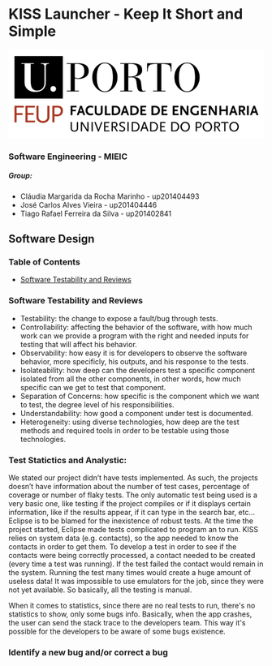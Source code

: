 # KISS Launcher - Keep It Short and Simple

![FEUP's logo](Images/feup.png)

### Software Engineering - MIEIC

##### Group:
* Cláudia Margarida da Rocha Marinho - up201404493
* José Carlos Alves Vieira - up201404446
* Tiago Rafael Ferreira da Silva - up201402841

## Software Design

### Table of Contents
* [Software Testability and Reviews](#Software-Testability-and-Reviews)

### Software Testability and Reviews
* Testability: the change to expose a fault/bug through tests.
* Controllability: affecting the behavior of the software, with how much work can we provide a program with the right and needed inputs for testing that will affect his behavior.
* Observability: how easy it is for developers to observe the software behavior, more specificly, his outputs, and his response to the tests.
* Isolateability: how deep can the developers test a specific component isolated from all the other components, in other words, how much specific can we get to test that component.
* Separation of Concerns: how specific is the component which we want to test, the degree level of his responsibilities.
* Understandability: how good a component under test is documented.
* Heterogeneity: using diverse technologies, how deep are the test methods and required tools in order to be testable using those technologies.

### Test Statictics and Analystic:
We stated our project didn’t have tests implemented. As such, the projects doesn’t have information about the number of test cases, percentage of coverage or number of flaky tests.
The only automatic test being used is a very basic one, like testing if the project compiles or if it displays certain information, like if the results appear, if it can type in the search bar, etc...
Eclipse is to be blamed for the inexistence of robust tests. At the time the project started, Eclipse made tests complicated to program an to run. KISS relies on system data (e.g. contacts), so the app needed to know the contacts in order to get them. To develop a test in order to see if the contacts were being correctly processed, a contact needed to be created (every time a test was running). If the test failed the contact would remain in the system. Running the test many times would create a huge amount of useless data! It was impossible to use emulators for the job, since they were not yet available.
So basically, all the testing is manual.

When it comes to statistics, since there are no real tests to run, there's no statistics to show, only some bugs info.
Basically, when the app crashes, the user can send the stack trace to the developers team. This way it's possible for the developers to be aware of some bugs existence.


### Identify a new bug and/or correct a bug
